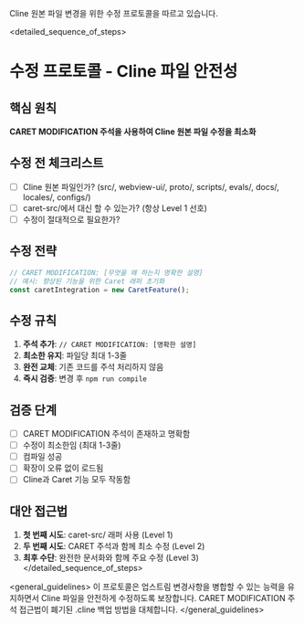 Cline 원본 파일 변경을 위한 수정 프로토콜을 따르고 있습니다.

<detailed_sequence_of_steps>
# 수정 프로토콜 - Cline 파일 안전성

## 핵심 원칙
**CARET MODIFICATION 주석을 사용하여 Cline 원본 파일 수정을 최소화**

## 수정 전 체크리스트
- [ ] Cline 원본 파일인가? (src/, webview-ui/, proto/, scripts/, evals/, docs/, locales/, configs/)
- [ ] caret-src/에서 대신 할 수 있는가? (항상 Level 1 선호)
- [ ] 수정이 절대적으로 필요한가?

## 수정 전략
```typescript
// CARET MODIFICATION: [무엇을 왜 하는지 명확한 설명]
// 예시: 향상된 기능을 위한 Caret 래퍼 초기화
const caretIntegration = new CaretFeature();
```

## 수정 규칙
1. **주석 추가**: `// CARET MODIFICATION: [명확한 설명]`
2. **최소한 유지**: 파일당 최대 1-3줄
3. **완전 교체**: 기존 코드를 주석 처리하지 않음
4. **즉시 검증**: 변경 후 `npm run compile`

## 검증 단계
- [ ] CARET MODIFICATION 주석이 존재하고 명확함
- [ ] 수정이 최소한임 (최대 1-3줄)
- [ ] 컴파일 성공
- [ ] 확장이 오류 없이 로드됨
- [ ] Cline과 Caret 기능 모두 작동함

## 대안 접근법
1. **첫 번째 시도**: caret-src/ 래퍼 사용 (Level 1)
2. **두 번째 시도**: CARET 주석과 함께 최소 수정 (Level 2)
3. **최후 수단**: 완전한 문서화와 함께 주요 수정 (Level 3)
</detailed_sequence_of_steps>

<general_guidelines>
이 프로토콜은 업스트림 변경사항을 병합할 수 있는 능력을 유지하면서 Cline 파일을 안전하게 수정하도록 보장합니다. CARET MODIFICATION 주석 접근법이 폐기된 .cline 백업 방법을 대체합니다.
</general_guidelines>